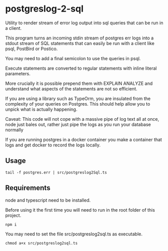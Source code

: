 # postgreslog-2-sql
Utility to render stream of error log output into sql queries that can be run in a client.

This program turns an incoming stdin stream of postgres err logs into a stdout stream of SQL statements that can easily be run with a client like psql, PostBird or Postico.

You may need to add a final semicolon to use the queries in psql.

Execute statements are converted to regular statements with inline literal parameters.

More crucially it is possible prepend them with EXPLAIN ANALYZE and understand what aspects of the statements are not so efficient.

If you are using a library such as TypeOrm, you are insulated from the complexity of your queries on Postgres. This should help allow you to unpick what is actually happening.

Caveat: This code will not cope with a massive pipe of log text all at once, node just bales out, rather just pipe the logs as you run your database normally

If you are running postgres in a docker container you make a container that logs and get docker to record the logs locally.

## Usage

`tail -f postgres.err | src/postgreslog2Sql.ts`

## Requirements

node and typescript need to be installed.

Before using it the first time you will need to run in the root folder of this project.

`npm i`

You may need to set the file src/postgreslog2sql.ts as executable.

`chmod a+x src/postgreslog2sql.ts`

